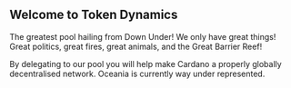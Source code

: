 ## Welcome to Token Dynamics

The greatest pool hailing from Down Under! We only have great things! Great politics, great fires, great animals, and the Great Barrier Reef!

By delegating to our pool you will help make Cardano a properly globally decentralised network. Oceania is currently way under represented.

